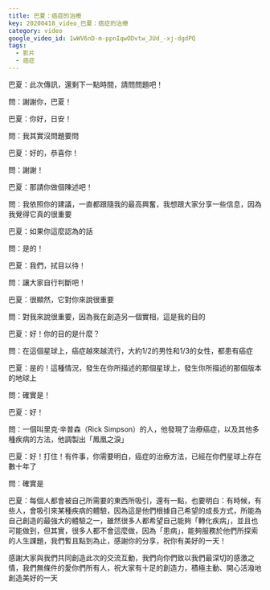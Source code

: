 ```yaml
---
title: 巴夏：癌症的治療
key: 20200418_video_巴夏：癌症的治療
category: video
google_video_id: 1wWV6nD-m-ppnIqwODvtw_JUd_-xj-dgdPQ
tags:
  - 影片
  - 癌症
---
```


巴夏：此次傳訊，還剩下一點時間，請問問題吧！

問：謝謝你，巴夏！

巴夏：你好，日安！

問：我其實沒問題要問

巴夏：好的，恭喜你！

問：謝謝！

巴夏：那請你做個陳述吧！

問：我依照你的建議，一直都跟隨我的最高興奮，我想跟大家分享一些信息，因為我覺得它真的很重要

巴夏：如果你這麼認為的話

問：是的！

巴夏：我們，拭目以待！

問：讓大家自行判斷吧！

巴夏：很顯然，它對你來說很重要

問：對我來說很重要，因為我在創造另一個實相，這是我的目的

巴夏：好！你的目的是什麼？

問：在這個星球上，癌症越來越流行，大約1/2的男性和1/3的女性，都患有癌症

巴夏：是的！這種情況，發生在你所描述的那個星球上，發生你所描述的那個版本的地球上

問：確實是！

巴夏：好！

問：一個叫里克·辛普森（Rick Simpson）的人，他發現了治療癌症，以及其他多種疾病的方法，他調製出「鳳凰之淚」

巴夏：好！打住！有件事，你需要明白，癌症的治療方法，已經在你們星球上存在數十年了

問：確實是

巴夏：每個人都會被自己所需要的東西所吸引，還有一點，也要明白：有時候，有些人，會吸引來某種疾病的體驗，因為這是他們根據自己希望的成長方式，所能為自己創造的最強大的體驗之一，雖然很多人都希望自己能夠「轉化疾病」，並且也可能做到，但其實，很多人都不會這麼做，因為「患病」，能夠服務於他們所探索的人生課題，我們暫且點到為止，感謝你的分享，祝你有美好的一天！

感謝大家與我們共同創造此次的交流互動，我們向你們致以我們最深切的感激之情，我們無條件的愛你們所有人，祝大家有十足的創造力，積極主動、開心活潑地創造美好的一天
